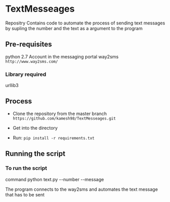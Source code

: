 # TextMesseages
Repositry Contains code to automate the process of sending text messages by supling the number and the text as a argument to the program

## Pre-requisites
python 2.7
Account in the messaging portal way2sms `http://www.way2sms.com/`

### Library required
urllib3

## Process
* Clone the repository from the master branch
`https://github.com/kamesh98/TextMesseages.git`

* Get into the directory
* Run:
 `pip install -r requirements.txt`

## Running the script

### To run the script

command python text.py --number --message

The program connects to the way2sms and automates the text message that has to be sent
